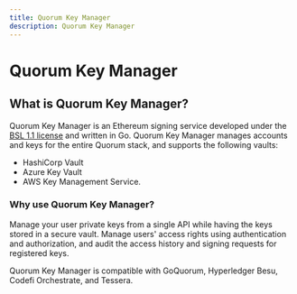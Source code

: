 ```yaml
---
title: Quorum Key Manager
description: Quorum Key Manager
---
```


# Quorum Key Manager

## What is Quorum Key Manager?

Quorum Key Manager is an Ethereum signing service developed under the [BSL 1.1 license] and written
in Go. Quorum Key Manager manages accounts and keys for the entire Quorum stack, and supports the
following vaults:

- HashiCorp Vault
- Azure Key Vault
- AWS Key Management Service.


### Why use Quorum Key Manager?

Manage your user private keys from a single API while having the keys stored in a secure vault.
Manage users' access rights using authentication and authorization, and audit the access history
and signing requests for registered keys.

Quorum Key Manager is compatible with GoQuorum, Hyperledger Besu, Codefi Orchestrate, and Tessera.

<!--links-->
[BSL 1.1 license]: https://mariadb.com/bsl11/
